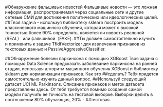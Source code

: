 #Обнаружение фальшивых новостей Фальшивые новости — это ложная информация, распространяемая через социальные сети и другие сетевые СМИ для достижения политических или идеологических целей.
##Твоя задача - используя библиотеку sklearn построить модель классического машинного обучения, которая может с высокой точностью более 90% определять, является ли новость реальной (REAL） или фальшивой（FAKE).
##Ты должен самостоятельно изучить и применить к задаче TfidfVectorizer для извлечения признаков из текстовых данных и PassiveAggressiveClassifier.

##Обнаружение болезни паркинсона с помощью XGBoost Твоя задача с помощью Data Science предсказать заболевание паркинсона на ранней стадии, используя алгоритм машинного обучения XGBoost и библиотеку sklearn для нормализации признаков. Как это ##сделать? Тебя придется самостоятельно изучить данный вопрос.
##Используй следующий датасет UCI ML Parkinsons. Описание признаков и меток датасета представлены здесь. От тебя требуется помимо создания самой модели получить ее точность на тестовой выборке. Выборки делить в соотношении 80% обучающая, 20% - ##тестовая.

